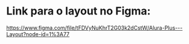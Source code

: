 # Link para o layout no Figma:

https://www.figma.com/file/tFDVyNuKhrT2G03k2dCstW/Alura-Plus---Layout?node-id=1%3A77
